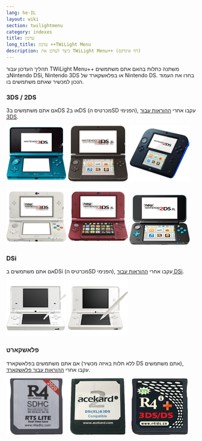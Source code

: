 ```yaml
---
lang: he-IL
layout: wiki
section: twilightmenu
category: indexes
title: עדכון
long_title: עדכון ++TWiLight Menu
description: כיצד לעדכן את TWiLight Menu++ (דף אינדקס)
---
```


תהליך העדכון עבור TWiLight Menu++ משתנה כתלות בהאם אתם משתמשים בNintendo DSi, Nintendo 3DS או בפלאשקארד של Nintendo DS. בחרו את העמוד הנכון למכשיר שאתם משתמשים בו.

### 3DS / 2DS
אם אתם משתמשים ב3DS או ב2DS (מכרטיס הSD הפנימי), עקבו אחרי [ההוראות עבור 3DS](updating-3ds).

[![Nintendo 3DS](/assets/images/consoles/old3ds.png)](updating-3ds) [![Nintendo 3DS XL](/assets/images/consoles/old3dsxl.png)](updating-3ds) [![Nintendo 2DS](/assets/images/consoles/2ds.png)](updating-3ds)

[![New Nintendo 3DS](/assets/images/consoles/new3ds.png)](updating-3ds) [![New Nintendo 3DS](/assets/images/consoles/new3dsxl.png)](updating-3ds) [![New Nintendo 2DS XL](/assets/images/consoles/new2dsxl.png)](updating-3ds)

### DSi
אם אתם משתמשים בDSi (מכרטיס הSD הפנימי), עקבו אחרי [ההוראות עבור DSi](updating-dsi).

[![Nintendo DSi](/assets/images/consoles/dsi.png)](updating-dsi) [![Nintendo DSi XL](/assets/images/consoles/dsixl.png)](updating-dsi)

### פלאשקארט
אם אתם משתמשים בפלאשקארד (ללא תלות באיזה מכשיר DS אתם משתמשים), עקבו אחרי [ההוראות עבור פלאשקארד](updating-flashcard).

[![פלאשקארד מr4isdhc.com](/assets/images/consoles/r4isdhc.com.png)](updating-flashcard) [![פלאשקארד מסוג Acekard2i](/assets/images/consoles/acekard2i.png)](updating-flashcard) [![פלאשקארד מסוג R4i Gold 3DS Plus](/assets/images/consoles/r4igold3dsplus.png)](updating-flashcard)
